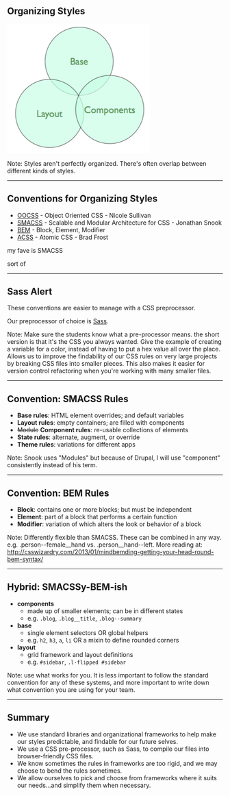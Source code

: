 ## Organizing Styles

![Image: Base, Layout, Components](assets/style-framework.png)

Note: Styles aren't perfectly organized. There's often overlap between different kinds of styles.

---------------------------------------
## Conventions for Organizing Styles

- [OOCSS](http://github.com/stubbornella/oocss/wiki) - Object Oriented CSS - Nicole Sullivan
- [SMACSS](http://smacss.com/) - Scalable and Modular Architecture for CSS - Jonathan Snook
- [BEM](http://bem.info/method/) - Block, Element, Modifier
- [ACSS](http://bradfrostweb.com/blog/post/atomic-web-design/) - Atomic CSS - Brad Frost

<p style="text-align: left; margin-top: 1em" class="fragment fade-in">my fave is SMACSS</p>
<p style="text-align: left; margin-top: 1em" class="fragment fade-in">sort of</p>

---------------------------------------
## Sass Alert

These conventions are easier to manage with a CSS preprocessor.

Our preprocessor of choice is [Sass](http://sass-lang.com/guide).

Note: Make sure the students know what a pre-processor means. the short version is that it's the CSS you always wanted. Give the example of creating a variable for a color, instead of having to put a hex value all over the place. Allows us to improve the findability of our CSS rules on very large projects by breaking CSS files into smaller pieces. This also makes it easier for version control refactoring when you're working with many smaller files.

----------
## Convention: SMACSS Rules

- **Base rules**: HTML element overrides; and default variables
- **Layout rules**: empty containers; are filled with components
- <strike>Module</strike> **Component rules**: re-usable collections of elements
- **State rules**: alternate, augment, or override
- **Theme rules**: variations for different apps

Note: Snook uses "Modules" but because of Drupal, I will use "component" consistently instead of his term.

----------
## Convention: BEM Rules

- **Block**: contains one or more blocks; but must be independent
- **Element**: part of a block that performs a certain function
- **Modifier**: variation of which alters the look or behavior of a block

Note: Differently flexible than SMACSS. These can be combined in any way. e.g. .person--female__hand vs. .person__hand--left. More reading at: http://csswizardry.com/2013/01/mindbemding-getting-your-head-round-bem-syntax/

----------
## Hybrid: SMACSSy-BEM-ish

- **components**
  - made up of smaller elements; can be in different states
  - e.g. `.blog`, `.blog__title`, `.blog--summary`
- **base**
  - single element selectors OR global helpers
  - e.g. `h2`, `h3`, `a`, `li` OR a mixin to define rounded corners
- **layout**
  - grid framework and layout definitions
  - e.g. `#sidebar`, `.l-flipped #sidebar`

Note: use what works for you. It is less important to follow the standard convention for any of these systems, and more important to write down what convention you are using for your team.

----------
## Summary

- We use standard libraries and organizational frameworks to help make our styles predictable, and findable for our future selves.
- We use a CSS pre-processor, such as Sass, to compile our files into browser-friendly CSS files.
- We know sometimes the rules in frameworks are too rigid, and we may choose to bend the rules sometimes.
- We allow ourselves to pick and choose from frameworks where it suits our needs...and simplify them when necessary.
